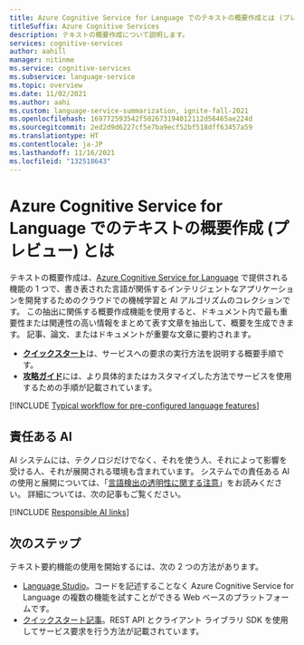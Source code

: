 ```yaml
---
title: Azure Cognitive Service for Language でのテキストの概要作成とは (プレビュー)
titleSuffix: Azure Cognitive Services
description: テキストの概要作成について説明します。
services: cognitive-services
author: aahill
manager: nitinme
ms.service: cognitive-services
ms.subservice: language-service
ms.topic: overview
ms.date: 11/02/2021
ms.author: aahi
ms.custom: language-service-summarization, ignite-fall-2021
ms.openlocfilehash: 169772593542f502673194012112d56465ae224d
ms.sourcegitcommit: 2ed2d9d6227cf5e7ba9ecf52bf518dff63457a59
ms.translationtype: HT
ms.contentlocale: ja-JP
ms.lasthandoff: 11/16/2021
ms.locfileid: "132518643"
---
```

# <a name="what-is-text-summarization-preview-in-azure-cognitive-service-for-language"></a>Azure Cognitive Service for Language でのテキストの概要作成 (プレビュー) とは

テキストの概要作成は、[Azure Cognitive Service for Language](../overview.md) で提供される機能の 1 つで、書き表された言語が関係するインテリジェントなアプリケーションを開発するためのクラウドでの機械学習と AI アルゴリズムのコレクションです。 この抽出に関係する概要作成機能を使用すると、ドキュメント内で最も重要性または関連性の高い情報をまとめて表す文章を抽出して、概要を生成できます。 記事、論文、またはドキュメントが重要な文章に要約されます。

* [**クイックスタート**](quickstart.md)は、サービスへの要求の実行方法を説明する概要手順です。
* [**攻略ガイド**](how-to/call-api.md)には、より具体的またはカスタマイズした方法でサービスを使用するための手順が記載されています。

[!INCLUDE [Typical workflow for pre-configured language features](../includes/overview-typical-workflow.md)]

## <a name="responsible-ai"></a>責任ある AI 

AI システムには、テクノロジだけでなく、それを使う人、それによって影響を受ける人、それが展開される環境も含まれています。 システムでの責任ある AI の使用と展開については、「[言語検出の透明性に関する注意](/legal/cognitive-services/language-service/transparency-note-extractive-summarization?context=/azure/cognitive-services/language-service/context/context)」をお読みください。 詳細については、次の記事もご覧ください。

[!INCLUDE [Responsible AI links](../includes/overview-responsible-ai-links.md)]

## <a name="next-steps"></a>次のステップ

テキスト要約機能の使用を開始するには、次の 2 つの方法があります。
* [Language Studio](../language-studio.md)。コードを記述することなく Azure Cognitive Service for Language の複数の機能を試すことができる Web ベースのプラットフォームです。
* [クイックスタート記事](quickstart.md)。REST API とクライアント ライブラリ SDK を使用してサービス要求を行う方法が記載されています。  
